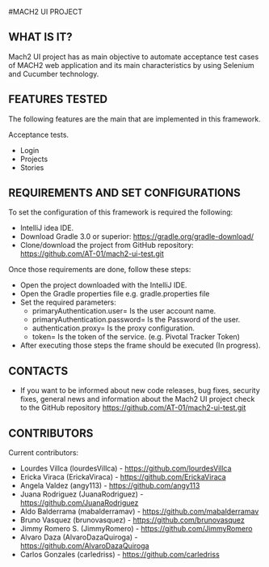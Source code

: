 #MACH2 UI PROJECT

WHAT IS IT?
------------

Mach2 UI project has as main objective to automate acceptance test cases of MACH2 web application
and its main characteristics by using Selenium and Cucumber technology.

FEATURES TESTED
---------------

The following features are the main that are implemented in this framework.

   Acceptance tests.

   - Login
   - Projects
   - Stories

REQUIREMENTS AND SET CONFIGURATIONS
-----------------------------------

To set the configuration of this framework is required the following:

   - IntelliJ idea IDE.
   - Download Gradle 3.0 or superior: https://gradle.org/gradle-download/
   - Clone/download the project from GitHub repository: https://github.com/AT-01/mach2-ui-test.git

 Once those requirements are done, follow these steps:

   - Open the project downloaded with the IntelliJ IDE.
   - Open the Gradle properties file e.g. gradle.properties file
   - Set the required parameters:
       * primaryAuthentication.user= Is the user account name.
       * primaryAuthentication.password= Is the Password of the user.
       * authentication.proxy= Is the proxy configuration.
       * token= Is the token of the service. (e.g. Pivotal Tracker Token)
   - After executing those steps the frame should be executed (In progress).

CONTACTS
--------

   - If you want to be informed about new code releases, bug fixes,
     security fixes, general news and information about the Mach2 UI project
     check to the GitHub repository
     https://github.com/AT-01/mach2-ui-test.git

CONTRIBUTORS
------------

Current contributors:

   - Lourdes Villca (lourdesVillca) - https://github.com/lourdesVillca
   - Ericka Viraca (ErickaViraca) - https://github.com/ErickaViraca
   - Angela Valdez (angy113) - https://github.com/angy113
   - Juana Rodriguez (JuanaRodriguez) - https://github.com/JuanaRodriguez
   - Aldo Balderrama (mabalderramav) - https://github.com/mabalderramav
   - Bruno Vasquez (brunovasquez) - https://github.com/brunovasquez
   - Jimmy Romero S. (JimmyRomero) - https://github.com/JimmyRomero
   - Alvaro Daza (AlvaroDazaQuiroga) - https://github.com/AlvaroDazaQuiroga
   - Carlos Gonzales (carledriss) - https://github.com/carledriss